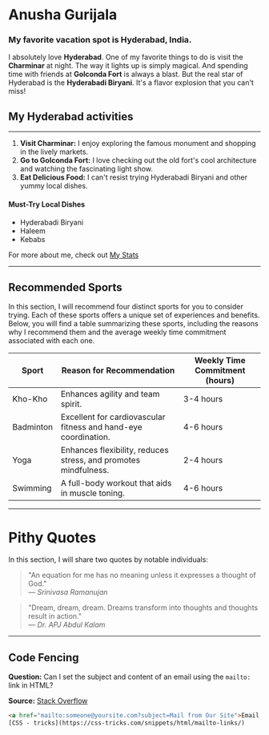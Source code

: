 # Anusha Gurijala

### My favorite vacation spot is Hyderabad, India.

I absolutely love **Hyderabad**. One of my favorite things to do is visit the **Charminar** at night. The way it lights up is simply magical. And spending time with friends at **Golconda Fort** is always a blast. But the real star of Hyderabad is the **Hyderabadi Biryani**. It's a flavor explosion that you can't miss!

## My Hyderabad activities 

---

1. **Visit Charminar:** I enjoy exploring the famous monument and shopping in the lively markets.
2. **Go to Golconda Fort:** I love checking out the old fort's cool architecture and watching the fascinating light show.
3. **Eat Delicious Food:** I can't resist trying Hyderabadi Biryani and other yummy local dishes.

#### Must-Try Local Dishes

- Hyderabadi Biryani
- Haleem
- Kebabs

For more about me, check out [My Stats](MyStats.md)

---

## Recommended Sports

In this section, I will recommend four distinct sports for you to consider trying. Each of these sports offers a unique set of experiences and benefits. Below, you will find a table summarizing these sports, including the reasons why I recommend them and the average weekly time commitment associated with each one.


| Sport                | Reason for Recommendation              | Weekly Time Commitment (hours) |
| -------------------- | -------------------------------------- | ------------------------------- |
| Kho-Kho              | Enhances agility and team spirit.       | 3-4 hours                      |
| Badminton            | Excellent for cardiovascular fitness and hand-eye coordination. | 4-6 hours |
| Yoga                 | Enhances flexibility, reduces stress, and promotes mindfulness. | 2-4 hours             |
| Swimming             | A full-body workout that aids in muscle toning. | 4-6 hours                      |

---
# Pithy Quotes

In this section, I will share two quotes by notable individuals:

> "An equation for me has no meaning unless it expresses a thought of God."  
> — *Srinivasa Ramanujan*

> "Dream, dream, dream. Dreams transform into thoughts and thoughts result in action."  
> — *Dr. APJ Abdul Kalam*

---
## Code Fencing

**Question:** Can I set the subject and content of an email using the `mailto:` link in HTML?

**Source:** [Stack Overflow](https://stackoverflow.com/questions/4782068/can-i-set-subject-content-of-email-using-mailto)

```html
<a href="mailto:someone@yoursite.com?subject=Mail from Our Site">Email Us</a>
[CSS - tricks](https://css-tricks.com/snippets/html/mailto-links/)